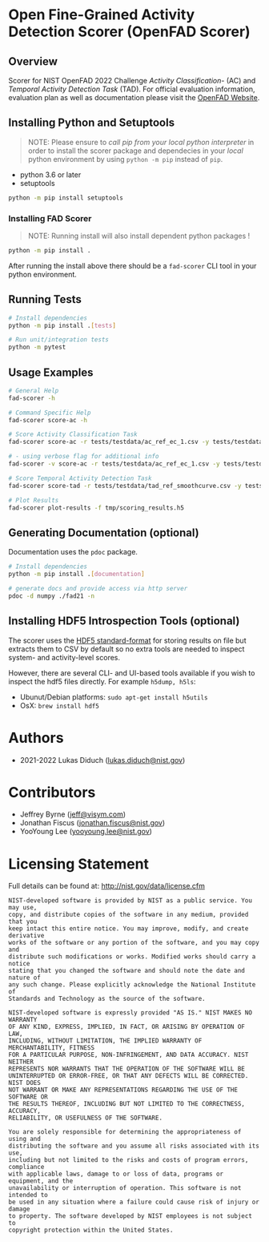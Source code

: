 # Open Fine-Grained Activity Detection Scorer (OpenFAD Scorer)

## Overview

Scorer for NIST OpenFAD 2022 Challenge _Activity Classification-_ (AC) and
_Temporal Activity Detection Task_ (TAD).  For official evaluation information,
evaluation plan as well as documentation please visit the [OpenFAD
Website](https://openfad.nist.gov).

## Installing Python and Setuptools

> NOTE: Please ensure to _call pip from your local python interpreter_ in order
  to install the scorer package and dependecies in your _local_ python
  environment by using `python -m pip` instead of `pip`.

- python 3.6 or later
- setuptools

```bash
python -m pip install setuptools
```

### Installing FAD Scorer

> NOTE: Running install will also install dependent python packages !

```bash
python -m pip install .
```

After running the install above there should be a `fad-scorer` CLI tool in your
python environment.

## Running Tests

```bash
# Install dependencies
python -m pip install .[tests]

# Run unit/integration tests
python -m pytest
```

## Usage Examples 

```bash
# General Help
fad-scorer -h

# Command Specific Help
fad-scorer score-ac -h

# Score Activity Classification Task
fad-scorer score-ac -r tests/testdata/ac_ref_ec_1.csv -y tests/testdata/ac_hyp_ec_1.csv 

# - using verbose flag for additional info
fad-scorer -v score-ac -r tests/testdata/ac_ref_ec_1.csv -y tests/testdata/ac_hyp_ec_1.csv 

# Score Temporal Activity Detection Task
fad-scorer score-tad -r tests/testdata/tad_ref_smoothcurve.csv -y tests/testdata/tad_hyp_smoothcurve.csv 

# Plot Results
fad-scorer plot-results -f tmp/scoring_results.h5
```

## Generating Documentation (optional)

Documentation uses the `pdoc` package.

```bash
# Install dependencies
python -m pip install .[documentation]

# generate docs and provide access via http server
pdoc -d numpy ./fad21 -n
```

## Installing HDF5 Introspection Tools (optional)

The scorer uses the [HDF5
standard-format](https://www.hdfgroup.org/solutions/hdf5/) for storing results
on file but extracts them to CSV by default so no extra tools are needed to
inspect system- and activity-level scores.

However, there are several CLI- and UI-based tools available if you wish to
inspect the hdf5 files directly. For example `h5dump, h5ls`:

- Ubunut/Debian platforms: `sudo apt-get install h5utils`
- OsX: `brew install hdf5`

# Authors

- 2021-2022 Lukas Diduch (lukas.diduch@nist.gov)

# Contributors 

- Jeffrey Byrne (jeff@visym.com)
- Jonathan Fiscus (jonathan.fiscus@nist.gov)
- YooYoung Lee (yooyoung.lee@nist.gov)

# Licensing Statement

Full details can be found at: http://nist.gov/data/license.cfm

```
NIST-developed software is provided by NIST as a public service. You may use,
copy, and distribute copies of the software in any medium, provided that you
keep intact this entire notice. You may improve, modify, and create derivative
works of the software or any portion of the software, and you may copy and
distribute such modifications or works. Modified works should carry a notice
stating that you changed the software and should note the date and nature of
any such change. Please explicitly acknowledge the National Institute of
Standards and Technology as the source of the software. 

NIST-developed software is expressly provided "AS IS." NIST MAKES NO WARRANTY
OF ANY KIND, EXPRESS, IMPLIED, IN FACT, OR ARISING BY OPERATION OF LAW,
INCLUDING, WITHOUT LIMITATION, THE IMPLIED WARRANTY OF MERCHANTABILITY, FITNESS
FOR A PARTICULAR PURPOSE, NON-INFRINGEMENT, AND DATA ACCURACY. NIST NEITHER
REPRESENTS NOR WARRANTS THAT THE OPERATION OF THE SOFTWARE WILL BE
UNINTERRUPTED OR ERROR-FREE, OR THAT ANY DEFECTS WILL BE CORRECTED. NIST DOES
NOT WARRANT OR MAKE ANY REPRESENTATIONS REGARDING THE USE OF THE SOFTWARE OR
THE RESULTS THEREOF, INCLUDING BUT NOT LIMITED TO THE CORRECTNESS, ACCURACY,
RELIABILITY, OR USEFULNESS OF THE SOFTWARE.

You are solely responsible for determining the appropriateness of using and
distributing the software and you assume all risks associated with its use,
including but not limited to the risks and costs of program errors, compliance
with applicable laws, damage to or loss of data, programs or equipment, and the
unavailability or interruption of operation. This software is not intended to
be used in any situation where a failure could cause risk of injury or damage
to property. The software developed by NIST employees is not subject to
copyright protection within the United States.
```
